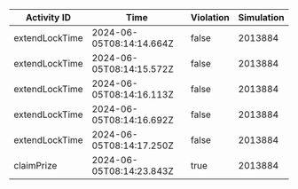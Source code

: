 | Activity ID | Time | Violation | Simulation |
| --- | --- | --- | --- |
| extendLockTime | 2024-06-05T08:14:14.664Z | false | 2013884 |
| extendLockTime | 2024-06-05T08:14:15.572Z | false | 2013884 |
| extendLockTime | 2024-06-05T08:14:16.113Z | false | 2013884 |
| extendLockTime | 2024-06-05T08:14:16.692Z | false | 2013884 |
| extendLockTime | 2024-06-05T08:14:17.250Z | false | 2013884 |
| claimPrize | 2024-06-05T08:14:23.843Z | true | 2013884 |